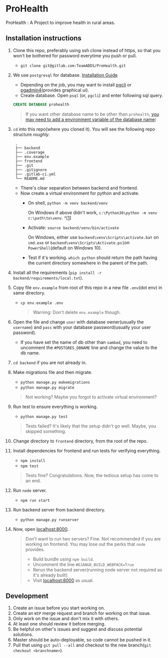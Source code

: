 # ProHealth

ProHealth : A Project to improve health in rural areas.

## Installation instructions
1. Clone this repo, preferably using ssh clone instead of https,
 so that you won't be bothered for password everytime you push or pull.
    - `git clone git@gitlab.com:TeamADDS/ProHealth.git`
2. We use `postgresql` for database.  [Installation Guide](https://www.postgresql.org/download/)
    - Depending on the job, you may want to install [pgcli](https://github.com/dbcli/pgcli)
    or [pgadmin4](https://www.pgadmin.org/download/)(provides graphical ui).
    - Create database. Open `psql` (or, `pgcli`) and enter following sql query.
    ```sql
    CREATE DATABASE prohealth
    ```
    > If you want other database name to be other than `prohealth`, 
    > [you may need to add a environment variable of the database name](#custom-db-name))
3. `cd` into this repo(where you cloned it). You will see the following repo structure *roughly*.

        .
        ├── backend
        ├── .coverage
        ├── env.example
        ├── frontend
        ├── .git
        ├── .gitignore
        ├── .gitlab-ci.yml
        └── README.md
    - There's clear separation between backend and frontend.
    - Now create a virtual environment for python and activate. 
        - On shell, `python -m venv backend/venv`

            On Windows if above didn't work, `c:\Python36\python -m venv c:\path\to\venv`. ^[[1](https://docs.python.org/3/library/venv.html)]

        - Activate: `source backend/venv/bin/activate`

            On Windows, either use `backend\venv\Scripts\activate.bat` on `cmd.exe` or `backend\venv\Scripts\Activate.ps1`on `PowerShell`(default on Windows 10).

        - Test if it's working. `which python` should return the path having the current directory somewhere in the parent of the path.
    
4. Install all the requirements (`pip install -r backend/requirements/local.txt`).

5. Copy file `env.example` from root of this repo in a new file `.env`(dot env) in same directory.
    - `cp env.example .env`
        >Warning:  Don't delete `env.example` though.

6. Open the file and change `user` with database owner(usually the `username`) and `pass` with your database password(usually your user password).
    - <a name="custom-db-name"></a> If you have set the name of db other than `sambad`, you need to uncomment the `#POSTGRES_DBNAME` line and change the value to the db name.
7. `cd backend` if you are not already in.
8. Make migrations file and then migrate.
    - `python manage.py makemigrations`
    - `python manage.py migrate` 
    > Not working? Maybe you forgot to activate virtual environment?
9. Run test to ensure everything is working.
    - `python manage.py test`
    > Tests failed? It's likely that the setup didn't go well. Maybe, you skipped something. 
10. Change directory to `frontend` directory, from the root of the repo.

11. Install dependencies for frontend and run tests for verifying everything.
    - `npm install`
    - `npm test`

    > Tests fine? Congratulations. Now, the tedious setup has come to an end. 

12. Run `node` server.
    - `npm run start`

13. Run backend server from backend directory.
    - `python manage.py runserver`

14. Now, open [localhost:8000](http://localhost:8000).

    > Don't want to run two servers? Fine. 
    > Not recommended if you are working on frontend.
    >  You may lose out the perks that `node` provides.
    > - Build bundle using `npm build`.
    > - Uncomment the line `#DJANGO_BUILD_WEBPACK=True`
    > - Rerun the backend server(running node server not required as it's already built)
    > - Visit [localhost:8000](http://localhost:8000) as usual.

## Development
1. Create an issue before you start working on.
2. Create an `WIP` merge request and branch for working on that issue.
3. Only work on the issue and don't mix it with others.
4. At least one should review it before merging.
5. Be helpful on other's issues and suggest and discuss potential solutions.
6. Master should be auto-deployable, so code cannot be pushed in it. 
7. Pull that using `git pull --all` and checkout to the new branch(`git checkout <branchname>`).
